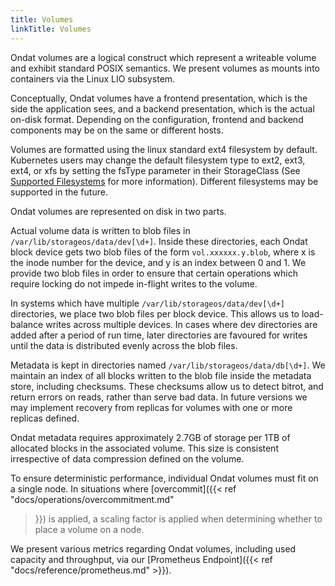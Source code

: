 ```yaml
---
title: Volumes
linkTitle: Volumes
---
```



Ondat volumes are a logical construct which represent a writeable volume
and exhibit standard POSIX semantics. We present volumes as mounts into
containers via the Linux LIO subsystem.

Conceptually, Ondat volumes have a frontend presentation, which is the
side the application sees, and a backend presentation, which is the actual
on-disk format. Depending on the configuration, frontend and backend components
may be on the same or different hosts.

Volumes are formatted using the linux standard ext4 filesystem by default.
Kubernetes users may change the default filesystem type to ext2, ext3, ext4,
or xfs by setting the fsType parameter in their StorageClass (See
[Supported
Filesystems](/docs/reference/filesystems#persistent-volume-filesystems) for
more information). Different filesystems may be supported in the future.


Ondat volumes are represented on disk in two parts.


Actual volume data is written to blob files in
`/var/lib/storageos/data/dev[\d+]`. Inside these directories, each Ondat
 block device gets two blob files of the form `vol.xxxxxx.y.blob`, where x is
the inode number for the device, and y is an index between 0 and 1. We provide
two blob files in order to ensure that certain operations which require locking
do not impede in-flight writes to the volume.

In systems which have multiple `/var/lib/storageos/data/dev[\d+]` directories,
we place two blob files per block device. This allows us to load-balance writes
across multiple devices. In cases where dev directories are added after a
period of run time, later directories are favoured for writes until the data is
distributed evenly across the blob files.


Metadata is kept in directories named `/var/lib/storageos/data/db[\d+]`. We
maintain an index of all blocks written to the blob file inside the metadata
store, including checksums. These checksums allow us to detect bitrot, and
return errors on reads, rather than serve bad data. In future versions we may
implement recovery from replicas for volumes with one or more replicas defined.

Ondat metadata requires approximately 2.7GB of storage per 1TB of allocated
blocks in the associated volume. This size is consistent irrespective of data
compression defined on the volume.


To ensure deterministic performance, individual Ondat volumes must fit on a single
node. In situations where [overcommit]({{< ref "docs/operations/overcommitment.md"
>}}) is applied, a scaling factor is applied when determining whether to place a
volume on a node.


We present various metrics regarding Ondat volumes, including used capacity
and throughput, via our [Prometheus Endpoint]({{< ref
"docs/reference/prometheus.md" >}}).
